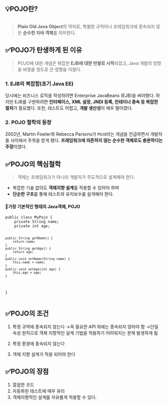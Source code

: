 <h2 id="💡pojo란">💡POJO란?</h2>
<p><img alt="" src="https://velog.velcdn.com/images/dev_ssj/post/b21f2ea0-dece-4f3f-a692-52c04817bbb2/image.png" /></p>
<blockquote>
<p><strong>Plain Old Java Object</strong>의 약자로, 특별한 규칙이나 프레임워크에 종속되지 않은 <strong>순수한 자바 객체</strong>를 의미한다.</p>
</blockquote>
<h2 id="✅pojo가-탄생하게-된-이유">✅POJO가 탄생하게 된 이유</h2>
<blockquote>
<p>POJO에 대한 개념은 복잡한 <strong>EJB에 대한 반발로 시작</strong>되었고, Java 개발의 방향을 바꿨을 정도로 큰 영향을 미쳤다.</p>
</blockquote>
<h3 id="1-ejb의-복잡함초기-java-ee">1. EJB의 복잡함(초기 Java EE)</h3>
<p> 당시에는 비즈니스 로직을 작성하려면 Enterprise JavaBeans (EJB)을 써야했다.
 하지만 EJB를 구현하려면 <strong>인터페이스, XML 설정, JNDI 등록, 컨테이너 종속 등 복잡한 절차</strong>가 필요했다.
 또한, 테스트도 어렵고, <strong>개발 생산성</strong>이 매우 떨어졌다.</p>
<h3 id="2-pojo-철학의-등장">2. POJO 철학의 등장</h3>
<p>2002년, Martin Fowler와 Rebecca Parsons가 <code>POJO</code>라는 개념을 언급하면서 개발자들 사이에서 주목을 받게 됐다.
<strong>프레임워크에 의존하지 않는 순수한 객체로도 충분하다는 주장</strong>이였다.</p>
<h2 id="✅pojo의-핵심철학">✅POJO의 핵심철학</h2>
<blockquote>
<p>객체는 프레임워크가 아니라 개발자가 주도적으로 설계해야 한다.</p>
</blockquote>
<ul>
<li>복잡한 기술 없이도 <strong>객체지향 설계</strong>를 적용할 수 있어야 하며</li>
<li><strong>단순한 구조</strong>를 통해 테스트와 유지보수를 쉽게해야 한다.</li>
</ul>
<h4 id="📍가장-기본적인-형태의-java객체-pojo">📍가장 기본적인 형태의 Java객체, POJO</h4>
<pre><code>public class MyPojo {
    private String name;
    private int age;

    public String getName() {
        return name;
    }
    public String getAge() {
        return age;
    }
    public void setName(String name) {
        this.name = name;
    }
    public void setAge(int age) {
        this.age = age;
    }
}</code></pre><h2 id="✅pojo의-조건">✅POJO의 조건</h2>
<ol>
<li><p>특정 규약에 종속되지 않는다
→꼭 필요한 API 외에는 종속되지 않아야 함
→단일 속성 원칙으로 객체 지향적인 설계 기법을 적용하기 어려워지는 문제 발생하게 됨</p>
</li>
<li><p>특정 환경에 종속되지 않는다</p>
</li>
<li><p>객체 지향 설계가 적용 되어야 한다</p>
</li>
</ol>
<h2 id="✅pojo의-장점">✅POJO의 장점</h2>
<ol>
<li>깔끔한 코드</li>
<li>자동화된 테스트에 매우 유리</li>
<li>객체지향적인 설계를 자유롭게 적용할 수 있다.</li>
</ol>